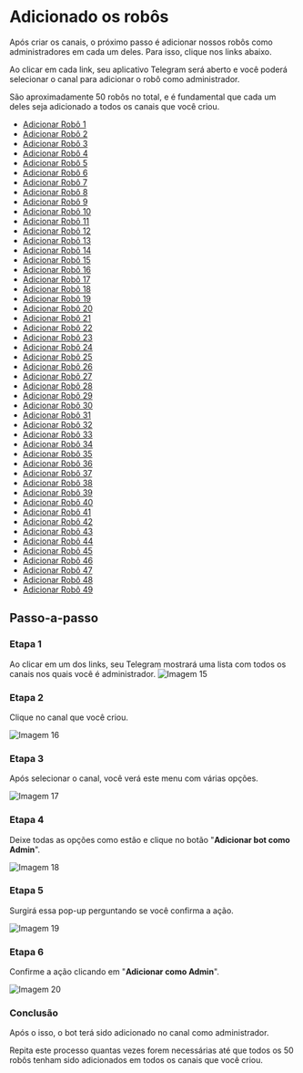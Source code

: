 # Adicionado os robôs

Após criar os canais, o próximo passo é adicionar nossos robôs como administradores em cada um deles. Para isso, clique nos links abaixo.

Ao clicar em cada link, seu aplicativo Telegram será aberto e você poderá selecionar o canal para adicionar o robô como administrador.

São aproximadamente 50 robôs no total, e é fundamental que cada um deles seja adicionado a todos os canais que você criou.

- [Adicionar Robô 1](http://t.me/d42b1b1_bot?startchannel=new&admin=post_messages+delete_messages+edit_messages)
- [Adicionar Robô 2](http://t.me/e606866_bot?startchannel=new&admin=post_messages+delete_messages+edit_messages)
- [Adicionar Robô 3](http://t.me/fa31d48_bot?startchannel=new&admin=post_messages+delete_messages+edit_messages)
- [Adicionar Robô 4](http://t.me/c610dee_bot?startchannel=new&admin=post_messages+delete_messages+edit_messages)
- [Adicionar Robô 5](http://t.me/plmcdv_bot?startchannel=new&admin=post_messages+delete_messages+edit_messages)
- [Adicionar Robô 6](http://t.me/TachiyomiExtensionsLogsBot?startchannel=new&admin=post_messages+delete_messages+edit_messages)
- [Adicionar Robô 7](http://t.me/b22d444_bot?startchannel=new&admin=post_messages+delete_messages+edit_messages)
- [Adicionar Robô 8](http://t.me/e8741ad_bot?startchannel=new&admin=post_messages+delete_messages+edit_messages)
- [Adicionar Robô 9](http://t.me/b6bfb36_bot?startchannel=new&admin=post_messages+delete_messages+edit_messages)
- [Adicionar Robô 10](http://t.me/f8ead64_bot?startchannel=new&admin=post_messages+delete_messages+edit_messages)
- [Adicionar Robô 11](http://t.me/d67d1ea_bot?startchannel=new&admin=post_messages+delete_messages+edit_messages)
- [Adicionar Robô 12](http://t.me/e8fc363_bot?startchannel=new&admin=post_messages+delete_messages+edit_messages)
- [Adicionar Robô 13](http://t.me/f1f6ef0_bot?startchannel=new&admin=post_messages+delete_messages+edit_messages)
- [Adicionar Robô 14](http://t.me/d2d4d3a_bot?startchannel=new&admin=post_messages+delete_messages+edit_messages)
- [Adicionar Robô 15](http://t.me/eecc4f0_bot?startchannel=new&admin=post_messages+delete_messages+edit_messages)
- [Adicionar Robô 16](http://t.me/e28f026_bot?startchannel=new&admin=post_messages+delete_messages+edit_messages)
- [Adicionar Robô 17](http://t.me/db5ac5f_bot?startchannel=new&admin=post_messages+delete_messages+edit_messages)
- [Adicionar Robô 18](http://t.me/d4e39e5_bot?startchannel=new&admin=post_messages+delete_messages+edit_messages)
- [Adicionar Robô 19](http://t.me/TtttVvhsjvBot?startchannel=new&admin=post_messages+delete_messages+edit_messages)
- [Adicionar Robô 20](http://t.me/e17113a_bot?startchannel=new&admin=post_messages+delete_messages+edit_messages)
- [Adicionar Robô 21](http://t.me/e496411_bot?startchannel=new&admin=post_messages+delete_messages+edit_messages)
- [Adicionar Robô 22](http://t.me/d1baa0c_bot?startchannel=new&admin=post_messages+delete_messages+edit_messages)
- [Adicionar Robô 23](http://t.me/d446f1a_bot?startchannel=new&admin=post_messages+delete_messages+edit_messages)
- [Adicionar Robô 24](http://t.me/e0449d5_bot?startchannel=new&admin=post_messages+delete_messages+edit_messages)
- [Adicionar Robô 25](http://t.me/a15e495_bot?startchannel=new&admin=post_messages+delete_messages+edit_messages)
- [Adicionar Robô 26](http://t.me/e968d8f_bot?startchannel=new&admin=post_messages+delete_messages+edit_messages)
- [Adicionar Robô 27](http://t.me/a382614_bot?startchannel=new&admin=post_messages+delete_messages+edit_messages)
- [Adicionar Robô 28](http://t.me/ac335a0_bot?startchannel=new&admin=post_messages+delete_messages+edit_messages)
- [Adicionar Robô 29](http://t.me/bc9b78d_bot?startchannel=new&admin=post_messages+delete_messages+edit_messages)
- [Adicionar Robô 30](http://t.me/ee08ae5_bot?startchannel=new&admin=post_messages+delete_messages+edit_messages)
- [Adicionar Robô 31](http://t.me/de31cf6_bot?startchannel=new&admin=post_messages+delete_messages+edit_messages)
- [Adicionar Robô 32](http://t.me/c3545fd_bot?startchannel=new&admin=post_messages+delete_messages+edit_messages)
- [Adicionar Robô 33](http://t.me/a24629d_bot?startchannel=new&admin=post_messages+delete_messages+edit_messages)
- [Adicionar Robô 34](http://t.me/b7bbee1_bot?startchannel=new&admin=post_messages+delete_messages+edit_messages)
- [Adicionar Robô 35](http://t.me/a15fbde_bot?startchannel=new&admin=post_messages+delete_messages+edit_messages)
- [Adicionar Robô 36](http://t.me/c484a81_bot?startchannel=new&admin=post_messages+delete_messages+edit_messages)
- [Adicionar Robô 37](http://t.me/e94bcff_bot?startchannel=new&admin=post_messages+delete_messages+edit_messages)
- [Adicionar Robô 38](http://t.me/c85f6b8_bot?startchannel=new&admin=post_messages+delete_messages+edit_messages)
- [Adicionar Robô 39](http://t.me/a44dd45_bot?startchannel=new&admin=post_messages+delete_messages+edit_messages)
- [Adicionar Robô 40](http://t.me/b5397b7_bot?startchannel=new&admin=post_messages+delete_messages+edit_messages)
- [Adicionar Robô 41](http://t.me/ffe2bf3_bot?startchannel=new&admin=post_messages+delete_messages+edit_messages)
- [Adicionar Robô 42](http://t.me/b7b4e0d_bot?startchannel=new&admin=post_messages+delete_messages+edit_messages)
- [Adicionar Robô 43](http://t.me/e3e46f7_bot?startchannel=new&admin=post_messages+delete_messages+edit_messages)
- [Adicionar Robô 44](http://t.me/c510dd1_bot?startchannel=new&admin=post_messages+delete_messages+edit_messages)
- [Adicionar Robô 45](http://t.me/a6c221c_bot?startchannel=new&admin=post_messages+delete_messages+edit_messages)
- [Adicionar Robô 46](http://t.me/eb45802_bot?startchannel=new&admin=post_messages+delete_messages+edit_messages)
- [Adicionar Robô 47](http://t.me/ea1dad0_bot?startchannel=new&admin=post_messages+delete_messages+edit_messages)
- [Adicionar Robô 48](http://t.me/a5c50c8_bot?startchannel=new&admin=post_messages+delete_messages+edit_messages)
- [Adicionar Robô 49](http://t.me/ba47159_bot?startchannel=new&admin=post_messages+delete_messages+edit_messages)

## Passo-a-passo

### Etapa 1

Ao clicar em um dos links, seu Telegram mostrará uma lista com todos os canais nos quais você é administrador. 
![Imagem 15](./images/15.jpg)

### Etapa 2

Clique no canal que você criou.

![Imagem 16](./images/16.jpg)

### Etapa 3

Após selecionar o canal, você verá este menu com várias opções.

![Imagem 17](./images/17.jpg)

### Etapa 4

Deixe todas as opções como estão e clique no botão "**Adicionar bot como Admin**".

![Imagem 18](./images/18.jpg)

### Etapa 5

Surgirá essa pop-up perguntando se você confirma a ação.

![Imagem 19](./images/19.jpg)

### Etapa 6

Confirme a ação clicando em "**Adicionar como Admin**".

![Imagem 20](./images/20.jpg)

### Conclusão

Após o isso, o bot terá sido adicionado no canal como administrador.

Repita este processo quantas vezes forem necessárias até que todos os 50 robôs tenham sido adicionados em todos os canais que você criou.